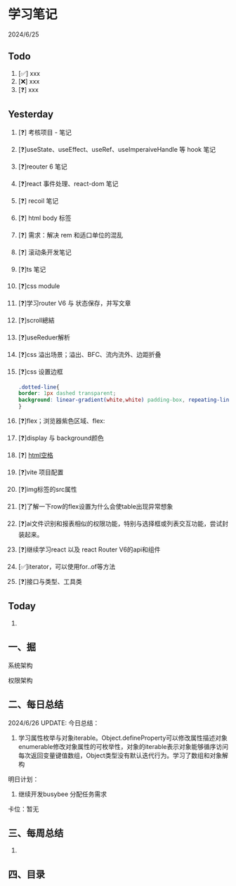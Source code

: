 # 学习笔记

2024/6/25



## Todo

1. [✅] xxx
2. [❌] xxx
3. [❓] xxx



## Yesterday

1. [❓] 考核项目 - 笔记

2. [❓]useState、useEffect、useRef、useImperaiveHandle 等 hook 笔记

3. [❓]reouter 6 笔记

4. [❓]react 事件处理、react-dom 笔记

5. [❓] recoil 笔记

6. [❓] html body 标签

7. [❓] 需求：解决 rem 和适口单位的混乱

8. [❓] 滚动条开发笔记

9. [❓]ts 笔记

10. [❓]css module

11. [❓]学习router V6 与 状态保存，并写文章

12. [❓]scroll總結

13. [❓]useReduer解析

14. [❓]css 溢出场景；溢出、BFC、流内流外、边距折叠

15. [❓]css 设置边框

    ~~~css
    .dotted-line{    
    border: 1px dashed transparent;    
    background: linear-gradient(white,white) padding-box, repeating-linear-gradient(-45deg,#ccc 0, #ccc .25em,white 0,white .75em);
    }
    
    ~~~

16. [❓]flex；浏览器紫色区域、flex:

17. [❓]display 与 background颜色

18. [❓] [html空格](https://blog.csdn.net/wuzhiyue2/article/details/117990898)

19. [❓]vite 项目配置

20. [❓]img标签的src属性

21. [❓]了解一下row的flex设置为什么会使table出现异常想象

22. [❓]ai文件识别和报表相似的权限功能，特别与选择框或列表交互功能，尝试封装起来。

23. [❓]继续学习react 以及 react Router V6的api和组件

24. [✅]iterator，可以使用for..of等方法

25. [❓]接口与类型、工具类



## Today

1. 



## 一、掘

系统架构

权限架构



## 二、每日总结

2024/6/26 UPDATE:
今日总结：

1. 学习属性枚举与对象iterable。Object.defineProperty可以修改属性描述对象enumerable修改对象属性的可枚举性，对象的iterable表示对象能够循序访问每次返回变量键值数组，Object类型没有默认迭代行为。学习了数组和对象解构




明日计划：

1. 继续开发busybee 分配任务需求



卡位：暂无



## 三、每周总结

1. 



## 四、目录

